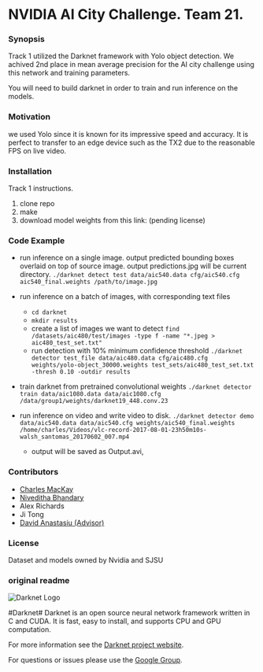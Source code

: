 # NVIDIA AI City Challenge. Team 21.

### Synopsis

Track 1 utilized the Darknet framework with Yolo object detection. We achived 2nd place in mean average precision for the AI city challenge using this network and training parameters. 

You will need to build darknet in order to train and run inference on the models. 

### Motivation
we used Yolo since it is known for its impressive speed and accuracy. It is perfect to transfer to an edge device such as the TX2 due to the reasonable FPS on live video. 

### Installation

Track 1 instructions.

1. clone repo
2. make
3. download model weights from this link: (pending license)

### Code Example

* run inference on a single image. output predicted bounding boxes overlaid on top of source image. output predictions.jpg will be current directory.
 `./darknet detect test data/aic540.data cfg/aic540.cfg aic540_final.weights /path/to/image.jpg `

* run inference on a batch of images, with corresponding text files
  * `cd darknet`
  * `mkdir results`
  * create a list of images we want to detect `find /datasets/aic480/test/images -type f -name "*.jpeg > aic480_test_set.txt"`
  * run detection with 10% minimum confidence threshold `./darknet detector test_file data/aic480.data cfg/aic480.cfg weights/yolo-object_30000.weights test_sets/aic480_test_set.txt -thresh 0.10 -outdir results`

* train darknet from pretrained convolutional weights
`./darknet detector train data/aic1080.data data/aic1080.cfg /data/group1/weights/darknet19_448.conv.23`

* run inference on video and write video to disk.
`./darknet detector demo data/aic540.data data/aic540.cfg weights/aic540_final.weights /home/charles/Videos/vlc-record-2017-08-01-23h50m10s-walsh_santomas_20170602_007.mp4 `
  * output will be saved as Output.avi, 


### Contributors

 * [Charles MacKay](https://github.com/ctmackay)
 * [Niveditha Bhandary](https://github.com/nivedithabhandary)
 * Alex Richards
 * Ji Tong
 * [David Anastasiu (Advisor)](https://github.com/davidanastasiu)


### License
Dataset and models owned by Nvidia and SJSU

### original readme
![Darknet Logo](http://pjreddie.com/media/files/darknet-black-small.png)

#Darknet#
Darknet is an open source neural network framework written in C and CUDA. It is fast, easy to install, and supports CPU and GPU computation.

For more information see the [Darknet project website](http://pjreddie.com/darknet).

For questions or issues please use the [Google Group](https://groups.google.com/forum/#!forum/darknet).
